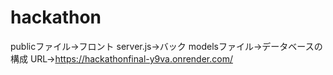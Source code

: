 # hackathon
publicファイル→フロント
server.js→バック
modelsファイル→データベースの構成
URL→https://hackathonfinal-y9va.onrender.com/

